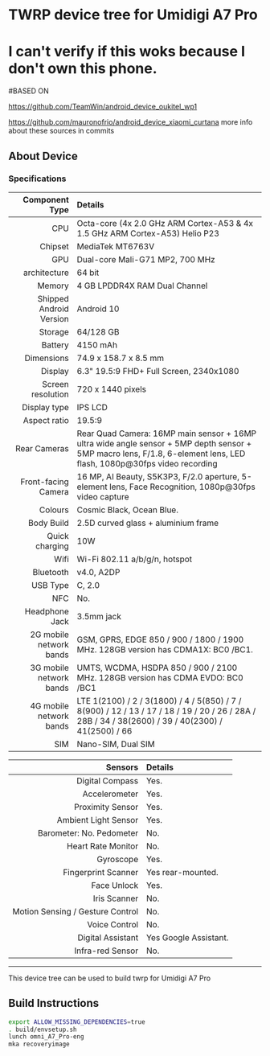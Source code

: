 # TWRP device tree for Umidigi A7 Pro
# I can't verify if this woks because I don't own this phone.

#BASED ON

https://github.com/TeamWin/android_device_oukitel_wp1

https://github.com/mauronofrio/android_device_xiaomi_curtana
more info about these sources in commits

## About Device

### Specifications

Component Type | Details
-------:|:-------------------------
CPU     | Octa-core (4x 2.0 GHz ARM Cortex-A53 & 4x 1.5 GHz ARM Cortex-A53) Helio P23
Chipset | MediaTek MT6763V
GPU     | Dual-core Mali-G71 MP2, 700 MHz
architecture | 64 bit
Memory  | 4 GB LPDDR4X RAM Dual Channel
Shipped Android Version | Android 10
Storage | 64/128 GB
Battery | 4150 mAh
Dimensions | 74.9 x 158.7 x 8.5 mm
Display | 6.3" 19.5:9 FHD+ Full Screen, 2340x1080
Screen resolution | 720 x 1440 pixels
Display type | IPS LCD
Aspect ratio | 19.5:9
Rear Cameras | Rear Quad Camera: 16MP main sensor + 16MP ultra wide angle sensor + 5MP depth sensor + 5MP macro lens, F/1.8, 6-element lens, LED flash, 1080p@30fps video recording
Front-facing Camera | 16 MP, AI Beauty, S5K3P3, F/2.0 aperture, 5-element lens, Face Recognition, 1080p@30fps video capture
Colours | Cosmic Black, Ocean Blue.
Body Build | 2.5D curved glass + aluminium frame
Quick charging | 10W
Wifi | Wi-Fi 802.11 a/b/g/n, hotspot
Bluetooth | v4.0, A2DP
USB Type | C, 2.0
NFC | No.
Headphone Jack | 3.5mm jack
2G mobile network bands | GSM, GPRS, EDGE 850 / 900 / 1800 / 1900 MHz. 128GB version has CDMA1X: BC0 /BC1.
3G mobile network bands | UMTS, WCDMA, HSDPA 850 / 900 / 2100 MHz. 128GB version has CDMA EVDO: BC0 /BC1
4G mobile network bands | LTE 1(2100) / 2 / 3(1800) / 4 / 5(850) / 7 / 8(900) / 12 / 13 / 17 / 18 / 19 / 20 / 26 / 28A / 28B / 34 / 38(2600) / 39 / 40(2300) / 41(2500) / 66
SIM | Nano-SIM, Dual SIM

Sensors | Details
-------:|:-------------------------
Digital Compass | Yes.
Accelerometer | Yes.
Proximity Sensor | Yes.
Ambient Light Sensor | Yes.
Barometer: No. Pedometer | No.
Heart Rate Monitor | No.
Gyroscope | Yes.
Fingerprint Scanner | Yes rear-mounted.
Face Unlock | Yes.
Iris Scanner | No.
Motion Sensing / Gesture Control | No.
Voice Control | No.
Digital Assistant | Yes Google Assistant.
Infra-red Sensor | No.

---

This device tree can be used to build twrp for Umidigi A7 Pro


## Build Instructions
```sh
export ALLOW_MISSING_DEPENDENCIES=true
. build/envsetup.sh
lunch omni_A7_Pro-eng
mka recoveryimage
```
